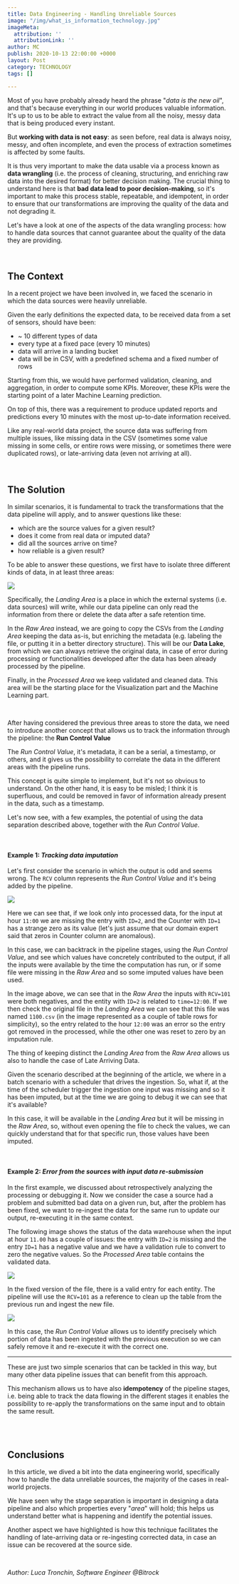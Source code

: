 ```yaml
---
title: Data Engineering - Handling Unreliable Sources
image: "/img/what_is_information_technology.jpg"
imageMeta:
  attribution: ''
  attributionLink: ''
author: MC
publish: 2020-10-13 22:00:00 +0000
layout: Post
category: TECHNOLOGY
tags: []

---
```

Most of you have probably already heard the phrase "_data is the new oil_", and that's because everything in our world produces valuable information. It's up to us to be able to extract the value from all the noisy, messy data that is being produced every instant.

But **working with data is not easy**: as seen before, real data is always noisy, messy, and often incomplete, and even the process of extraction sometimes is affected by some faults.

It is thus very important to make the data usable via a process known as **data wrangling** (i.e. the process of cleaning, structuring, and enriching raw data into the desired format) for better decision making. The crucial thing to understand here is that **bad data lead to poor decision-making**, so it's important to make this process stable, repeatable, and idempotent, in order to ensure that our transformations are improving the quality of the data and not degrading it.

Let's have a look at one of the aspects of the data wrangling process: how to handle data sources that cannot guarantee about the quality of the data they are providing.

<br />

## The Context

In a recent project we have been involved in, we faced the scenario in which the data sources were heavily unreliable.

Given the early definitions the expected data, to be received data from a set of sensors, should have been:

* \~ 10 different types of data
* every type at a fixed pace (every 10 minutes)
* data will arrive in a landing bucket
* data will be in CSV, with a predefined schema and a fixed number of rows

Starting from this, we would have performed validation, cleaning, and aggregation, in order to compute some KPIs.
Moreover, these KPIs were the starting point of a later Machine Learning prediction.

On top of this, there was a requirement to produce updated reports and predictions every 10 minutes with the most up-to-date information received.

Like any real-world data project, the source data was suffering from multiple issues, like missing data in the CSV (sometimes some value missing in some cells, or entire rows were missing, or sometimes there were duplicated rows), or late-arriving data (even not arriving at all).

<br />

## The Solution

In similar scenarios, it is fundamental to track the transformations that the data pipeline will apply, and to answer questions like these:

* which are the source values for a given result?
* does it come from real data or imputed data?
* did all the sources arrive on time?
* how reliable is a given result?

To be able to answer these questions, we first have to isolate three different kinds of data, in at least three areas:

![](/img/schermata-2020-10-13-alle-11-04-46.png)

Specifically, the _Landing Area_ is a place in which the external systems (i.e. data sources) will write, while our data pipeline can only read the information from there or delete the data after a safe retention time.

In the _Raw Area_ instead, we are going to copy the CSVs from the _Landing Area_ keeping the data as-is, but enriching the metadata (e.g. labeling the file, or putting it in a better directory structure). This will be our **Data Lake**, from which we can always retrieve the original data, in case of error during processing or functionalities developed after the data has been already processed by the pipeline.

Finally, in the _Processed Area_ we keep validated and cleaned data. This area will be the starting place for the Visualization part and the Machine Learning part.

<br />

After having considered the previous three areas to store the data, we need to introduce another concept that allows us to track the information through the pipeline: the **Run Control Value**

The _Run Control Value_, it's metadata, it can be a serial, a timestamp, or others, and it gives us the possibility to correlate the data in the different areas with the pipeline runs.

This concept is quite simple to implement, but it's not so obvious to understand. On the other hand, it is easy to be misled; I think it is superfluous, and could be removed in favor of information already present in the data, such as a timestamp.

Let's now see, with a few examples, the potential of using the data separation described above, together with the _Run Control Value_.

<br />

#### Example 1: _Tracking data imputation_

Let's first consider the scenario in which the output is odd and seems wrong.  The `RCV` column represents the _Run Control Value_ and it's being added by the pipeline.

![](/img/de_bs_example_1_img_1-d8fdbf56.png)

Here we can see that, if we look only into processed data, for the input at hour `11:00` we are missing the entry with `ID=2`, and the Counter with `ID=1` has a strange zero as its value (let's just assume that our domain expert said that zeros in Counter column are anomalous).

In this case, we can backtrack in the pipeline stages, using the _Run Control Value_, and see which values have concretely contributed to the output, if all the inputs were available by the time the computation has run, or if some file were missing in the _Raw Area_ and so some imputed values have been used.

In the image above, we can see that in the _Raw Area_ the inputs with `RCV=101` were both negatives, and the entity with `ID=2` is related to `time=12:00`. If we then check the original file in the _Landing Area_ we can see that this file was named `1100.csv` (in the image represented as a couple of table rows for simplicity), so the entry related to the hour `12:00` was an error so the entry got removed in the processed, while the other one was reset to zero by an imputation rule.

The thing of keeping distinct the _Landing Area_ from the _Raw Area_ allows us also to handle the case of Late Arriving Data.

Given the scenario described at the beginning of the article, we where in a batch scenario with a scheduler that drives the ingestion. So, what if, at the time of the scheduler trigger the ingestion one input was missing and so it has been imputed, but at the time we are going to debug it we can see that it's available?

In this case, it will be available in the _Landing Area_ but it will be missing in the _Raw Area_, so, without even opening the file to check the values, we can quickly understand that for that specific run, those values have been imputed.

<br />

#### Example 2: _Error from the sources with input data re-submission_

In the first example, we discussed about retrospectively analyzing the processing or debugging it. Now we consider the case a source had a problem and submitted bad data on a given run, but, after the problem has been fixed, we want to re-ingest the data for the same run to update our output, re-executing it in the same context.

The following image shows the status of the data warehouse when the input at hour `11.00` has a couple of issues: the entry with `ID=2` is missing and the entry `ID=1` has a negative value and we have a validation rule to convert to zero the negative values. So the _Processed Area_ table contains the validated data.

![](/img/de_bs_example_2_img_1-bb498020.png)

In the fixed version of the file, there is a valid entry for each entity. The pipeline will use the `RCV=101` as a reference to clean up the table from the previous run and ingest the new file.

![](/img/de_bs_example_2_img_2-9bdc205e.png)

In this case, the _Run Control Value_ allows us to identify precisely which portion of data has been ingested with the previous execution so we can safely remove it and re-execute it with the correct one.

***

These are just two simple scenarios that can be tackled in this way, but many other data pipeline issues that can benefit from this approach.

This mechanism allows us to have also **idempotency** of the pipeline stages, i.e. being able to track the data flowing in the different stages it enables the possibility to re-apply the transformations on the same input and to obtain the same result.

<br />

<br />

## Conclusions

In this article, we dived a bit into the data engineering world, specifically how to handle the data unreliable sources, the majority of the cases in real-world projects.

We have seen why the stage separation is important in designing a data pipeline and also which properties every "_area_" will hold; this helps us  understand better what is happening and identify the potential issues.

Another aspect we have highlighted is how this technique facilitates the handling of late-arriving data or re-ingesting corrected data, in case an issue can be recovered at the source side.

<br />

_Author: Luca Tronchin, Software Engineer @Bitrock_